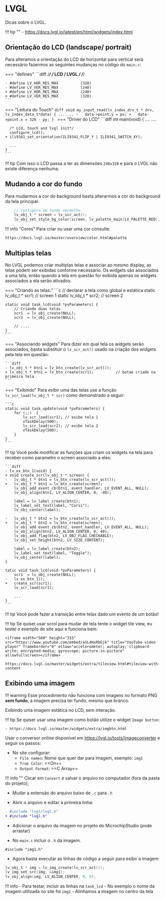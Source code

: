 # LVGL

Dicas sobre o LVGL.

!!! tip ""
    - https://docs.lvgl.io/latest/en/html/widgets/index.html

## Orientação do LCD (landscape/ portrait)

Para alteramos a orientação do LCD de horizontal para vertical será necessário fazermos as seguintes mudanças no código do `main.c`:

=== "defines"
    ```diff
    /*************************************************/
    /* LCD / LVGL                                    */
    /*************************************************/
    
    - #define LV_HOR_RES_MAX          (320)
    - #define LV_VER_RES_MAX          (240)
    + #define LV_HOR_RES_MAX          (240)
    + #define LV_VER_RES_MAX          (320)
    ```
=== "Leitura do Touch"
    ```diff
    void my_input_read(lv_indev_drv_t * drv, lv_indev_data_t*data) {
      ...
      ...
    -   data->point.y = px;
    +   data->point.x = 320 - py;
    }
    ```
=== "Driver do LCD"
    ```diff
    int main(void) {
      ....
      ....
    
      /* LCd, touch and lvgl init*/
      configure_lcd();
    + ili9341_set_orientation(ILI9341_FLIP_Y | ILI9341_SWITCH_XY);
    
      ...
    }
    ```

!!! tip
    Com isso o LCD passa a ter as dimensões `240x320` e para o LVGL não existe diferença nenhuma.

## Mudando a cor do fundo

Para mudarmos a cor do background basta alterarmos a cor do background da tela principal:

```c
    // configura um fundo vermelho.
    lv_obj_t * screen = lv_scr_act();
    lv_obj_set_style_bg_color(screen, lv_palette_main(LV_PALETTE_RED), LV_PART_MAIN );
```

!!! info "Cores"
    Para criar ou usar uma cor consulte:
    
    https://docs.lvgl.io/master/overview/color.html#palette   

## Multiplas telas

No LVGL podemos criar multiplas telas e associar ao mesmo display, as telas podem ser exibidas conforme necessário. Os widgets são associados a uma tela, então quando a tela em questão for exibida apenas os widgets associados a ela serão ativados. 

=== "Criando as telas:"
    ```c
    // declarar a tela como global e estática
    static lv_obj_t * scr1;  // screen 1
    static lv_obj_t * scr2;  // screen 2

    static void task_lcd(void *pvParameters) {
        // Criando duas telas
        scr1  = lv_obj_create(NULL);
        scr2  = lv_obj_create(NULL);

        // ....
    }
    ```

=== "Associando widgets"
    Para dizer em qual tela os widgets serão associados, basta substituir o `lv_scr_act()` usado na criação dos widgets pela tela em questão:

    ```diff
    - lv_obj_t * btn1 = lv_btn_create(lv_scr_act());
    + lv_obj_t * btn1 = lv_btn_create(scr1);          // botao criado na primeira tela
    ```
    
=== "Exibindo"
    Para exibir uma das telas use a função `lv_scr_load(lv_obj_t * scr)` como demonstrado a seguir:

    ```c
    static void task_update(void *pvParameters) {
        for (;;)  {
            lv_scr_load(scr1); // exibe tela 1
            vTaskDelay(500);
            lv_scr_load(scr2); // exibe tela 2
            vTaskDelay(500);
        }
    }
    ```

!!! tip
    Você pode modificar as funções que criam os widgets na tela para receber como parametro o screen associado a eles:

    ```diff
    - lv_ex_btn_1(void) {
    + void create_scr(lv_obj_t * screen) {
    -   lv_obj_t * btn1 = lv_btn_create(lv_scr_act());
    +   lv_obj_t * btn1 = lv_btn_create(screen);
        lv_obj_add_event_cb(btn1, event_handler, LV_EVENT_ALL, NULL);
        lv_obj_align(btn1, LV_ALIGN_CENTER, 0, -40);

        label = lv_label_create(btn1);
        lv_label_set_text(label, "Corsi");
        lv_obj_center(label);

    -   lv_obj_t * btn2 = lv_btn_create(lv_scr_act());
    +   lv_obj_t * btn2 = lv_btn_create(screen);
        lv_obj_add_event_cb(btn2, event_handler, LV_EVENT_ALL, NULL);
        lv_obj_align(btn2, LV_ALIGN_CENTER, 0, 40);
        lv_obj_add_flag(btn2, LV_OBJ_FLAG_CHECKABLE);
        lv_obj_set_height(btn2, LV_SIZE_CONTENT);

        label = lv_label_create(btn2);
        lv_label_set_text(label, "Toggle");
        lv_obj_center(label);
    }

    tatic void task_lcd(void *pvParameters) {
        scr1  = lv_obj_create(NULL);
    -   lv_ex_btn_1();
    +   create_scr(scr1);
        lv_scr_load(scr1);
        
        ...
    }
    ```

!!! tip
    Você pode fazer a transição entre telas dado um evento de um botão!


!!! tip
    Se quiser usar scrol para mudar de tela tente o widget tile view, eu testei o exemplo do site aqui e funciona bem:

    <iframe width="560" height="315" src="https://www.youtube.com/embed/aSL4HxRbGjk" title="YouTube video player" frameborder="0" allow="accelerometer; autoplay; clipboard-write; encrypted-media; gyroscope; picture-in-picture" allowfullscreen></iframe>

    https://docs.lvgl.io/master/widgets/extra/tileview.html#tileview-with-content

## Exibindo uma imagem

!!! warning
    Esse procedimento não funciona com imagens no formato PNG **sem fundo**, a imagem precisa ter fundo, mesmo que branco.
    
Exibindo uma imagem estática no LCD, sem interação.

!!! tip
    Se quiser usar uma imagem como botão utilize o widget `Image button`:
    
    - https://docs.lvgl.io/master/widgets/extra/imgbtn.html
    
Usar o conversor online disponível em https://lvgl.io/tools/imageconverter e seguir os passos:

- No site configurar: 
    - `File names`: Nome que quer dar para imagem, exemplo: `img1`
    - `True Color`: ==On==
    - `Output Format`: ==C Array==
    
!!! info ""
    Clicar em `Convert` e salvar o arquivo no computador (fora da pasta do projeto);
 
- Mudar a extensão do arquivo baixo de `.c` para `.h`

- Abrir o arquivo e editar a primeira linha:

```diff
- #include "lvgl/lvgl.h"
+ #include "lvgl.h"
```

- Adicionar o arquivo da imagem no projeto do MicrochipStudio (pode arrastar)

- No `main.c` incluir o `.h` da imagem. 

```
#include "img1.h"
```

- Agora basta executar as linhas de código a seguir para exibir a imagem:

```c
lv_obj_t * img = lv_img_create(lv_scr_act());
lv_img_set_src(img, &img1);
lv_obj_align(img, LV_ALIGN_CENTER, 0, 0);
```

!!! info
    - Para testar, incluir as linhas na `task_lcd`
    - No exemplo o nome da imagem utilizada no site foi `img1`
    - Alinhamos a imagem no centro da tela

<!--
## Modificações no tema de um widget específico

!!! warning
    Ainda não atualizado para a versao do LVGL que estamos usando.

- Controlar raio objeto (ex: botao quadrado):

`lv_obj_set_style_local_radius(btn1, LV_OBJ_PART_MAIN, LV_STATE_DEFAULT, 0);`

- Mudar cor de fundo (ex: background do lcd):

`lv_obj_set_style_local_bg_color(lv_scr_act(), LV_OBJ_PART_MAIN, LV_STATE_DEFAULT, LV_COLOR_BLACK);`

Talvez seja necessário mudar a transparência (ex: label):

```
lv_obj_set_style_local_bg_color(label1, LV_OBJ_PART_MAIN, LV_STATE_DEFAULT, LV_COLOR_YELLOW);
v_obj_set_style_local_bg_opa(label1, LV_OBJ_PART_MAIN, LV_STATE_DEFAULT, LV_OPA_100);
```

- Mudar tamanho da fonte (ex: label):

`lv_obj_set_style_local_text_font(label1, LV_OBJ_PART_MAIN, LV_STATE_DEFAULT, &dseg70);`

- Mudar cor da fonte (ex: label):

 `lv_obj_set_style_local_text_color(label1, LV_OBJ_PART_MAIN, LV_STATE_DEFAULT, LV_COLOR_YELLOW);`
 -->
